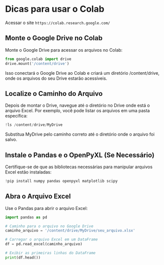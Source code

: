 # Dicas para usar o Colab 

Acessar o site `https://colab.research.google.com/`

## Monte o Google Drive no Colab

Monte o Google Drive para acessar os arquivos no Colab:

```python
from google.colab import drive
drive.mount('/content/drive')
```
Isso conectará o Google Drive ao Colab e criará um diretório /content/drive, onde os arquivos do seu Drive estarão acessíveis.

## Localize o Caminho do Arquivo

Depois de montar o Drive, navegue até o diretório no Drive onde está o arquivo Excel. Por exemplo, você pode listar os arquivos em uma pasta específica:

```python
!ls /content/drive/MyDrive
```

Substitua MyDrive pelo caminho correto até o diretório onde o arquivo foi salvo.

## Instale o Pandas e o OpenPyXL (Se Necessário)

Certifique-se de que as bibliotecas necessárias para manipular arquivos Excel estão instaladas:

```python
!pip install numpy pandas openpyxl matplotlib scipy
```

## Abra o Arquivo Excel

Use o Pandas para abrir o arquivo Excel:

```python
import pandas as pd

# Caminho para o arquivo no Google Drive
caminho_arquivo = '/content/drive/MyDrive/seu_arquivo.xlsx'

# Carregar o arquivo Excel em um DataFrame
df = pd.read_excel(caminho_arquivo)

# Exibir as primeiras linhas do DataFrame
print(df.head())
```